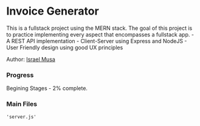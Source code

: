 # Invoice Generator
This is a fullstack project using the MERN stack. 
The goal of this project is to practice implementing every aspect that encompasses a fullstack app.
    - A REST API implementation
    - Client-Server using Express and NodeJS
    - User Friendly design using good UX principles

Author: [Israel Musa](https://github.com/justmrisrael/)
### Progress
Begining Stages - 2% complete.

### Main Files
    'server.js'


